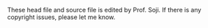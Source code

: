 These head file and source file is edited by Prof. Soji.
If there is any copyright issues, please let me know. 
